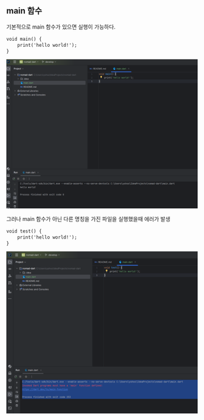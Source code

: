 ## main 함수

기본적으로 main 함수가 있으면 실행이 가능하다.

```
void main() {
    print('hello world!');
}
```

![image-20240901235624620](assets/image-20240901235624620.png)

그러나 main 함수가 아닌 다른 명칭을 가진 파일을 실행했을때 에러가 발생

```
void test() {
    print('hello world!');
}
```

![image-20240901235723749](assets/image-20240901235723749.png)
